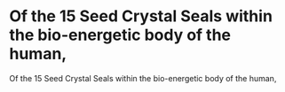 # Of the 15 Seed Crystal Seals within the bio-energetic body of the human,

Of the 15 Seed Crystal Seals within the bio-energetic body of the human,